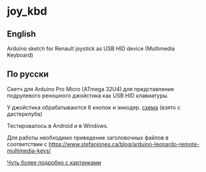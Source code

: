 # joy_kbd

## English

Arduino sketch for Renault joystick as USB HID device (Multimedia Keyboard)

## По русски

Скетч для Arduino Pro Micro (ATmega 32U4) для представления подрулевого реношного джойстика как USB HID клавиатуры.

У джойстика обрабатываются 6 кнопок и энкодер. [схема](https://a.d-cd.net/f4f8accs-960.jpg) (взято с дастерклуба)

Тестировалось в Android и в Windows.

Для работы необходимо приведение заголовочных файлов в соответствии с <https://www.stefanjones.ca/blog/arduino-leonardo-remote-multimedia-keys/>

[Чуть более подробно с картинками](https://www.drive2.ru/l/10027627/)
